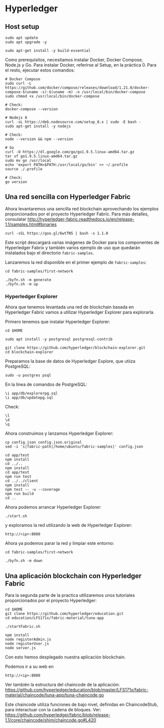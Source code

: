 # Hyperledger

## Host setup

```
sudo apt update
sudo apt upgrade -y

sudo apt-get install -y build-essential
```
Como prerequisitos, necesitamos instalar Docker, Docker Compose, Node.js y Go. Para instalar Docker, referirse al Setup, en la práctica 0. Para el resto, ejecutar estos comandos:

```
# Docker Compose
sudo curl -L https://github.com/docker/compose/releases/download/1.21.0/docker-compose-$(uname -s)-$(uname -m) -o /usr/local/bin/docker-compose
sudo chmod +x /usr/local/bin/docker-compose

# Check:
docker-compose --version

# Nodejs 8
curl -sL https://deb.nodesource.com/setup_8.x | sudo -E bash -
sudo apt-get install -y nodejs

# Check:
node --version && npm --version

# Go
curl -O https://dl.google.com/go/go1.9.5.linux-amd64.tar.gz
tar xf go1.9.5.linux-amd64.tar.gz
sudo mv go /usr/local
echo 'export PATH=$PATH:/usr/local/go/bin' >> ~/.profile
source ./.profile

# Check:
go version
```
## Una red sencilla con Hyperledger Fabric

Ahora levantaremos una sencilla red blockchain aprovechando los ejemplos proporcionados por el proyecto Hyperledger Fabric. Para más detalles, consulatar http://hyperledger-fabric.readthedocs.io/en/release-1.1/samples.html#binaries

```
curl -sSL https://goo.gl/6wtTN5 | bash -s 1.1.0
```
Este script descargará varias imágenes de Docker para los componentes de Hyperledger Fabrix y también varios ejemplo de uso que quedarán instalados bajo el directorio `fabric-samples`.

Lanzaremos la red disponible en el primer ejemplo de `fabric-samples`:
```
cd fabric-samples/first-network

./byfn.sh -m generate
./byfn.sh -m up
```

### Hyperledger Explorer

Ahora que tenemos levantada una red de blockchain basada en Hyperledger Fabric vamos a utilizar Hyperledger Explorer para explorarla.

Primero tenemos que instalar Hyperledger Explorer:
```
cd $HOME

sudo apt install -y postgresql postgresql-contrib

git clone https://github.com/hyperledger/blockchain-explorer.git
cd blockchain-explorer
```
Preparamos la base de datos de Hyperledger Explore, que utiiza PostgreSQL:
```
sudo -u postgres psql
```
En la línea de comandos de PostgreSQL:
```
\i app/db/explorerpg.sql
\i app/db/updatepg.sql
```
Check:
```
\l
\d
\q
```
Ahora construimos y lanzamos Hyperledger Explorer:
```
cp config.json config.json.original
sed -i 's|fabric-path|/home/ubuntu/fabric-samples|' config.json

cd app/test
npm install
cd ../..
npm install
cd app/test
npm run test
cd ../../client
npm install
npm test -- -u --coverage
npm run build
cd ..
```
Ahora podemos arrancar Hyperledger Explorer:
```
./start.sh
```
y exploramos la red utilizando la web de Hyperledger Explorer:
```
http://<ip>:8080
```
Ahora ya podemos parar la red y limpiar este entorno:
```
cd fabric-samples/first-network

./byfn.sh -m down

```
## Una aplicación blockchain con Hyperledger Fabric

Para la segunda parte de la practica utilizaremos unos tutoriales proporcionados por el proyecto Hyperledger:
```
cd $HOME
git clone https://github.com/hyperledger/education.git
cd education/LFS171x/fabric-material/tuna-app

./startFabric.sh

npm install
node registerAdmin.js
node registerUser.js
node server.js
```
Con esto hemos desplegado nuestra aplicación blockchain.

Podemos ir a su web en
```
http://<ip>:8000
```

Ver también la estructura del chaincode de la aplicación: https://github.com/hyperledger/education/blob/master/LFS171x/fabric-material/chaincode/tuna-app/tuna-chaincode.go

Este chaincode utiliza funciones de bajo nivel, definidas en ChaincodeStub,  para interactuar con la cadena de bloques. Ver: https://github.com/hyperledger/fabric/blob/release-1.1/core/chaincode/shim/chaincode.go#L420
